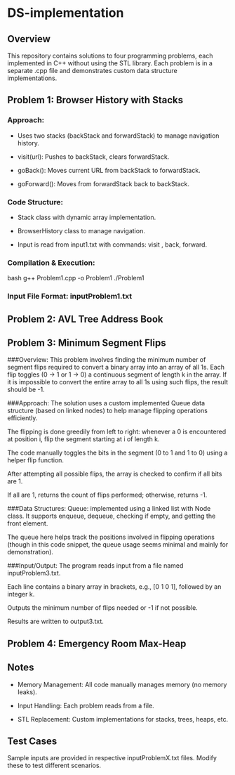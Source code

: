 # DS-implementation

## Overview
This repository contains solutions to four programming problems, each implemented in C++ without using the STL library. Each problem is in a separate .cpp file and demonstrates custom data structure implementations.

## Problem 1: Browser History with Stacks
### Approach:

- Uses two stacks (backStack and forwardStack) to manage navigation history.

- visit(url): Pushes to backStack, clears forwardStack.

- goBack(): Moves current URL from backStack to forwardStack.

- goForward(): Moves from forwardStack back to backStack.

### Code Structure:

- Stack class with dynamic array implementation.

- BrowserHistory class to manage navigation.

- Input is read from input1.txt with commands: visit <url>, back, forward.

### Compilation & Execution:

bash
g++ Problem1.cpp -o Problem1
./Problem1

### Input File Format: inputProblem1.txt

## Problem 2: AVL Tree Address Book

## Problem 3: Minimum Segment Flips
###Overview:
This problem involves finding the minimum number of segment flips required to convert a binary array into an array of all 1s. Each flip toggles (0 → 1 or 1 → 0) a continuous segment of length k in the array. If it is impossible to convert the entire array to all 1s using such flips, the result should be -1.

###Approach:
The solution uses a custom implemented Queue data structure (based on linked nodes) to help manage flipping operations efficiently.

The flipping is done greedily from left to right: whenever a 0 is encountered at position i, flip the segment starting at i of length k.

The code manually toggles the bits in the segment (0 to 1 and 1 to 0) using a helper flip function.

After attempting all possible flips, the array is checked to confirm if all bits are 1.

If all are 1, returns the count of flips performed; otherwise, returns -1.

###Data Structures:
Queue: implemented using a linked list with Node class. It supports enqueue, dequeue, checking if empty, and getting the front element.

The queue here helps track the positions involved in flipping operations (though in this code snippet, the queue usage seems minimal and mainly for demonstration).

###Input/Output:
The program reads input from a file named inputProblem3.txt.

Each line contains a binary array in brackets, e.g., [0 1 0 1], followed by an integer k.

Outputs the minimum number of flips needed or -1 if not possible.

Results are written to output3.txt.

## Problem 4: Emergency Room Max-Heap

## Notes

- Memory Management: All code manually manages memory (no memory leaks).

- Input Handling: Each problem reads from a file.

- STL Replacement: Custom implementations for stacks, trees, heaps, etc.

## Test Cases
Sample inputs are provided in respective inputProblemX.txt files. Modify these to test different scenarios.

